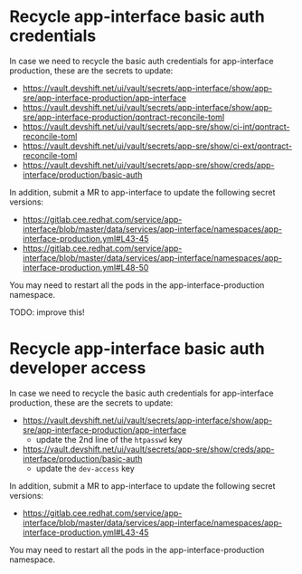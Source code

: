 # Recycle app-interface basic auth credentials

In case we need to recycle the basic auth credentials for app-interface production, these are the secrets to update:
- https://vault.devshift.net/ui/vault/secrets/app-interface/show/app-sre/app-interface-production/app-interface
- https://vault.devshift.net/ui/vault/secrets/app-interface/show/app-sre/app-interface-production/qontract-reconcile-toml
- https://vault.devshift.net/ui/vault/secrets/app-sre/show/ci-int/qontract-reconcile-toml
- https://vault.devshift.net/ui/vault/secrets/app-sre/show/ci-ext/qontract-reconcile-toml
- https://vault.devshift.net/ui/vault/secrets/app-sre/show/creds/app-interface/production/basic-auth

In addition, submit a MR to app-interface to update the following secret versions:
- https://gitlab.cee.redhat.com/service/app-interface/blob/master/data/services/app-interface/namespaces/app-interface-production.yml#L43-45
- https://gitlab.cee.redhat.com/service/app-interface/blob/master/data/services/app-interface/namespaces/app-interface-production.yml#L48-50

You may need to restart all the pods in the app-interface-production namespace.

TODO: improve this!

# Recycle app-interface basic auth developer access

In case we need to recycle the basic auth credentials for app-interface production, these are the secrets to update:
- https://vault.devshift.net/ui/vault/secrets/app-interface/show/app-sre/app-interface-production/app-interface
    * update the 2nd line of the `htpasswd` key
- https://vault.devshift.net/ui/vault/secrets/app-sre/show/creds/app-interface/production/basic-auth
    * update the `dev-access` key

In addition, submit a MR to app-interface to update the following secret versions:
- https://gitlab.cee.redhat.com/service/app-interface/blob/master/data/services/app-interface/namespaces/app-interface-production.yml#L43-45

You may need to restart all the pods in the app-interface-production namespace.
